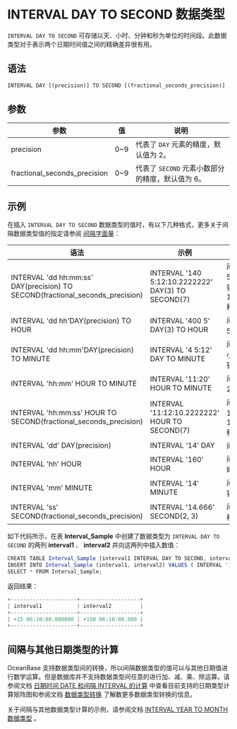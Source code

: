 INTERVAL DAY TO SECOND 数据类型 
================================================



`INTERVAL DAY TO SECOND` 可存储以天、小时、分钟和秒为单位的时间段。此数据类型对于表示两个日期时间值之间的精确差异很有用。

语法 
--------------

```javascript
INTERVAL DAY [(precision)] TO SECOND [(fractional_seconds_precision)]
```



参数 
--------------



|              参数              |  值   |               说明               |
|------------------------------|------|--------------------------------|
| precision                    | 0\~9 | 代表了 `DAY` 元素的精度，默认值为 2。        |
| fractional_seconds_precision | 0\~9 | 代表了 `SECOND` 元素小数部分的精度，默认值为 6。 |



示例 
--------------

在插入 `INTERVAL DAY TO SECOND` 数据类型的值时，有以下几种格式，更多关于间隔数据类型值的指定请参阅 [间隔字面量](../../../../11.sql-reference-oracle-mode/3.basic-elements-1/3.literal-1/5.interval-literal.md)：


|                                       语法                                       |                         示例                         |                说明                 |
|--------------------------------------------------------------------------------|----------------------------------------------------|-----------------------------------|
| INTERVAL  'dd hh:mm:ss' DAY(precision) TO SECOND(fractional_seconds_precision) | INTERVAL '140 5:12:10.2222222' DAY(3) TO SECOND(7) | 间隔 140 天 5 小时 12 分钟 10.2222222 秒。 |
| INTERVAL 'dd hh'DAY(precision) TO HOUR                                         | INTERVAL '400 5' DAY(3) TO HOUR                    | 间隔 400 天 5 小时。                    |
| INTERVAL 'dd hh:mm'DAY(precision) TO MINUTE                                    | INTERVAL '4 5:12' DAY TO MINUTE                    | 间隔 4 天 5 小时 12 分钟。                |
| INTERVAL 'hh:mm' HOUR TO MINUTE                                                | INTERVAL '11:20' HOUR TO MINUTE                    | 间隔 11 小时 20 分钟。                   |
| INTERVAL 'hh:mm:ss' HOUR TO SECOND(fractional_seconds_precision)               | INTERVAL '11:12:10.2222222' HOUR TO SECOND(7)      | 间隔 11 小时 12 分钟 10.2222222 秒。      |
| INTERVAL 'dd' DAY(precision)                                                   | INTERVAL '14' DAY                                  | 间隔 14 天。                          |
| INTERVAL 'hh' HOUR                                                             | INTERVAL '160' HOUR                                | 间隔 160 小时。                        |
| INTERVAL 'mm' MINUTE                                                           | INTERVAL '14' MINUTE                               | 间隔 14 分钟。                         |
| INTERVAL 'ss' SECOND(fractional_seconds_precision)                             | INTERVAL '14.666' SECOND(2, 3)                     | 间隔 14.666 秒。                      |



如下代码所示，在表 **Interval_Sample** 中创建了数据类型为 `INTERVAL DAY TO SECOND` 的两列 **interval1** 、 **interval2** 并向这两列中插入数值：

```javascript
CREATE TABLE Interval_Sample (interval1 INTERVAL DAY TO SECOND, interval2 INTERVAL DAY(3) TO SECOND(3));
INSERT INTO Interval_Sample (interval1, interval2) VALUES ( INTERVAL '15 06:10:08' DAY TO SECOND, INTERVAL '150 06:10:08' DAY(3) TO SECOND(3));
SELECT * FROM Interval_Sample;
```



返回结果：

```javascript
+---------------------+-------------------+
| interval1           | interval2         |
+---------------------+-------------------+
| +15 06:10:08.000000 | +150 06:10:08.000 |
+---------------------+-------------------+
```



间隔与其他日期类型的计算 
------------------------

OceanBase 支持数据类型间的转换，所以间隔数据类型的值可以与其他日期值进行数学运算。但是数据库并不支持数据类型间任意的进行加、减、乘、除运算。请参阅文档 [日期时间 DATE 和间隔 INTERVAL 的计算](../../../../11.sql-reference-oracle-mode/3.basic-elements-1/1.built-in-data-types/4.date-time-and-interval-data-types/8.calculation-of-date-time-and-interval.md) 中查看目前支持的日期类型计算矩阵图和参阅文档 [数据类型转换](../../../../11.sql-reference-oracle-mode/3.basic-elements-1/2.data-type-comparison-rules/6.data-type-conversion.md) 了解数更多数据类型转换的信息。

关于间隔与其他数据类型计算的示例，请参阅文档 [INTERVAL YEAR TO MONTH 数据类型](../../../../11.sql-reference-oracle-mode/3.basic-elements-1/1.built-in-data-types/4.date-time-and-interval-data-types/6.interval-year-to-month-data-type.md) 。
